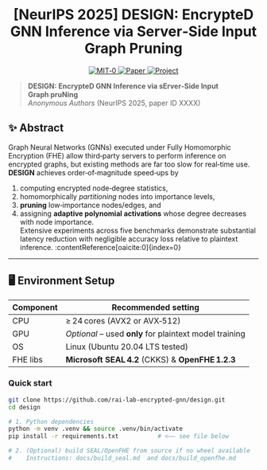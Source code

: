<div align="center">

<h1>[NeurIPS 2025] DESIGN: Encrypte<strong>D</strong> GNN Inference via Server‑Side Input Graph Pruning</h1>

<div align="center">
  <a href="https://opensource.org/license/mit-0">
    <img alt="MIT‑0" src="https://img.shields.io/badge/License-MIT‑0-4E94CE.svg">
  </a>
  <a href="">
    <img src="https://img.shields.io/badge/Paper-ArXiv-darkred.svg" alt="Paper">
  </a>
  <a href="https://github.com/rai-lab-encrypted-gnn/design">
    <img src="https://img.shields.io/badge/Project-Page-924E7D.svg" alt="Project">
  </a>
</div>
</div>

> **DESIGN: EncrypteD GNN Inference via sErver‑Side Input Graph pruNing**  
> *Anonymous Authors* (NeurIPS 2025, paper ID XXXX)  

## ✨ Abstract

Graph Neural Networks (GNNs) executed under Fully Homomorphic Encryption (FHE) allow third‑party servers to perform inference on encrypted graphs, but existing methods are far too slow for real‑time use. **DESIGN** achieves order‑of‑magnitude speed‑ups by  
1. computing encrypted node‑degree statistics,  
2. homomorphically *partitioning* nodes into importance levels,  
3. **pruning** low‑importance nodes/edges, and  
4. assigning **adaptive polynomial activations** whose degree decreases with node importance.  
Extensive experiments across five benchmarks demonstrate substantial latency reduction with negligible accuracy loss relative to plaintext inference. :contentReference[oaicite:0]{index=0}

---

## 🖥️ Environment Setup

| Component | Recommended setting |
|-----------|--------------------|
| CPU | ≥ 24 cores (AVX2 or AVX‑512) |
| GPU | *Optional* – used **only** for plaintext model training |
| OS | Linux (Ubuntu 20.04 LTS tested) |
| FHE libs | **Microsoft SEAL 4.2** (CKKS) & **OpenFHE 1.2.3** |

### Quick start

```bash
git clone https://github.com/rai-lab-encrypted-gnn/design.git
cd design

# 1. Python dependencies
python -m venv .venv && source .venv/bin/activate
pip install -r requirements.txt           # <–– see file below

# 2. (Optional) build SEAL/OpenFHE from source if no wheel available
#    Instructions: docs/build_seal.md  and docs/build_openfhe.md
